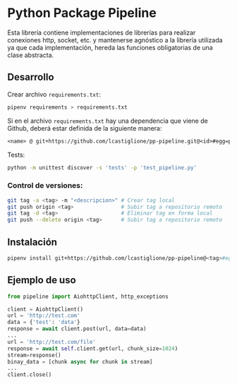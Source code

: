 # Python Package Pipeline

Esta librería contiene implementaciones de librerías para realizar conexiones http, socket, etc. y mantenerse agnóstico a la librería utilizada ya que cada implementación, hereda las funciones obligatorias de una clase abstracta.



## Desarrollo

Crear archivo `requirements.txt`:

```bash
pipenv requirements > requirements.txt
```

Si en el archivo `requirements.txt` hay una dependencia que viene de Github, deberá estar definida de la siguiente manera:
```txt
<name> @ git+https://github.com/lcastiglione/pp-pipeline.git@<id>#egg=pipeline
```



Tests:

```bash
python -m unittest discover -s 'tests' -p 'test_pipeline.py'
```



### Control de versiones:

```bash
git tag -a <tag> -m "<descripcion>" # Crear tag local
git push origin <tag>               # Subir tag a repositorio remoto
git tag -d <tag>                    # Eliminar tag en forma local
git push --delete origin <tag>      # Subir tag a repositorio remoto
```



## Instalación

```bash
pipenv install git+https://github.com/lcastiglione/pp-pipeline@<tag>#egg=pipeline
```



## Ejemplo de uso

```python
from pipeline import AiohttpClient, http_exceptions

client = AiohttpClient()
url = 'http://test.com'
data = {'test': 'data'}
response = await client.post(url, data=data)
...
url = 'http://test.com/file'
response = await self.client.get(url, chunk_size=1024)
stream=response()
binay_data = [chunk async for chunk in stream]
...
client.close()
```

